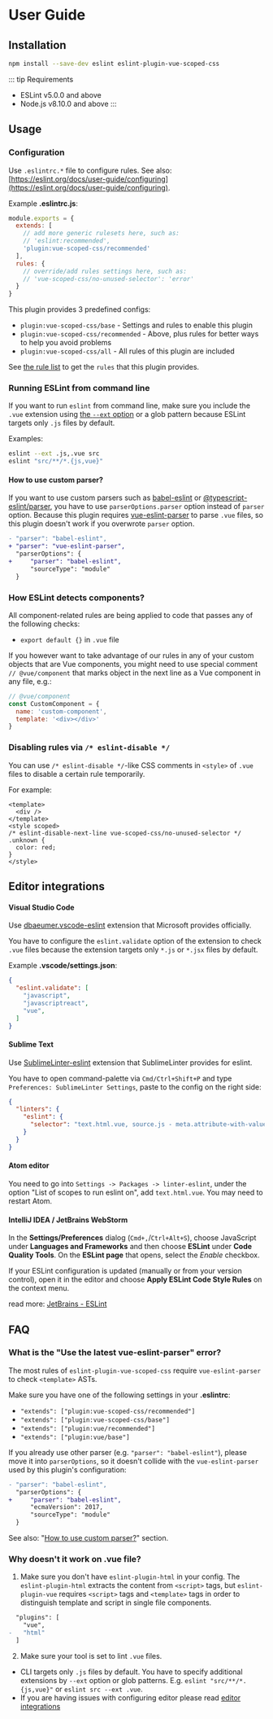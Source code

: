 # User Guide

## Installation

```bash
npm install --save-dev eslint eslint-plugin-vue-scoped-css
```

::: tip Requirements
- ESLint v5.0.0 and above
- Node.js v8.10.0 and above
:::

## Usage

### Configuration

Use `.eslintrc.*` file to configure rules. See also: [https://eslint.org/docs/user-guide/configuring](https://eslint.org/docs/user-guide/configuring).

Example **.eslintrc.js**:

```js
module.exports = {
  extends: [
    // add more generic rulesets here, such as:
    // 'eslint:recommended',
    'plugin:vue-scoped-css/recommended'
  ],
  rules: {
    // override/add rules settings here, such as:
    // 'vue-scoped-css/no-unused-selector': 'error'
  }
}
```

This plugin provides 3 predefined configs:

- `plugin:vue-scoped-css/base` - Settings and rules to enable this plugin
- `plugin:vue-scoped-css/recommended` - Above, plus rules for better ways to help you avoid problems
- `plugin:vue-scoped-css/all` - All rules of this plugin are included

See [the rule list](../rules/README.md) to get the `rules` that this plugin provides.

### Running ESLint from command line

If you want to run `eslint` from command line, make sure you include the `.vue` extension using [the `--ext` option](https://eslint.org/docs/user-guide/configuring#specifying-file-extensions-to-lint) or a glob pattern because ESLint targets only `.js` files by default.

Examples:

```bash
eslint --ext .js,.vue src
eslint "src/**/*.{js,vue}"
```

#### How to use custom parser?

If you want to use custom parsers such as [babel-eslint](https://www.npmjs.com/package/babel-eslint) or [@typescript-eslint/parser](https://www.npmjs.com/package/@typescript-eslint/parser), you have to use `parserOptions.parser` option instead of `parser` option. Because this plugin requires [vue-eslint-parser](https://www.npmjs.com/package/vue-eslint-parser) to parse `.vue` files, so this plugin doesn't work if you overwrote `parser` option.

```diff
- "parser": "babel-eslint",
+ "parser": "vue-eslint-parser",
  "parserOptions": {
+     "parser": "babel-eslint",
      "sourceType": "module"
  }
```

### How ESLint detects components?

All component-related rules are being applied to code that passes any of the following checks:

* `export default {}` in `.vue` file

If you however want to take advantage of our rules in any of your custom objects that are Vue components, you might need to use special comment `// @vue/component` that marks object in the next line as a Vue component in any file, e.g.:

```js
// @vue/component
const CustomComponent = {
  name: 'custom-component',
  template: '<div></div>'
}
```

### Disabling rules via `/* eslint-disable */`

You can use `/* eslint-disable */`-like CSS comments in `<style>` of `.vue` files to disable a certain rule temporarily.

For example:

<eslint-code-block :rules="{'vue-scoped-css/no-unused-selector': ['error']}">

```vue
<template>
  <div />
</template>
<style scoped>
/* eslint-disable-next-line vue-scoped-css/no-unused-selector */
.unknown {
  color: red;
}
</style>
```

</eslint-code-block>

## Editor integrations

#### Visual Studio Code

Use [dbaeumer.vscode-eslint](https://marketplace.visualstudio.com/items?itemName=dbaeumer.vscode-eslint) extension that Microsoft provides officially.

You have to configure the `eslint.validate` option of the extension to check `.vue` files because the extension targets only `*.js` or `*.jsx` files by default.

Example **.vscode/settings.json**:

```json
{
  "eslint.validate": [
    "javascript",
    "javascriptreact",
    "vue",
  ]
}
```

#### Sublime Text

Use [SublimeLinter-eslint](https://github.com/SublimeLinter/SublimeLinter-eslint) extension that SublimeLinter provides for eslint.

You have to open command-palette via `Cmd/Ctrl+Shift+P` and type `Preferences: SublimeLinter Settings`, paste to the config on the right side:

```json
{
  "linters": {
    "eslint": {
      "selector": "text.html.vue, source.js - meta.attribute-with-value"
    }
  }
}
```

#### Atom editor

You need to go into `Settings -> Packages -> linter-eslint`, under the option "List of scopes to run eslint on", add `text.html.vue`. You may need to restart Atom.

#### IntelliJ IDEA / JetBrains WebStorm

In the **Settings/Preferences** dialog (`Cmd+,`/`Ctrl+Alt+S`), choose JavaScript under **Languages and Frameworks** and then choose **ESLint** under **Code Quality Tools**.
On the **ESLint page** that opens, select the *Enable* checkbox.

If your ESLint configuration is updated (manually or from your version control), open it in the editor and choose **Apply ESLint Code Style Rules** on the context menu.

read more: [JetBrains - ESLint](https://www.jetbrains.com/help/idea/eslint.html)

## FAQ

### What is the "Use the latest vue-eslint-parser" error?

The most rules of `eslint-plugin-vue-scoped-css` require `vue-eslint-parser` to check `<template>` ASTs.

Make sure you have one of the following settings in your **.eslintrc**:

- `"extends": ["plugin:vue-scoped-css/recommended"]`
- `"extends": ["plugin:vue-scoped-css/base"]`
- `"extends": ["plugin:vue/recommended"]`
- `"extends": ["plugin:vue/base"]`

If you already use other parser (e.g. `"parser": "babel-eslint"`), please move it into `parserOptions`, so it doesn't collide with the `vue-eslint-parser` used by this plugin's configuration:

```diff
- "parser": "babel-eslint",
  "parserOptions": {
+     "parser": "babel-eslint",
      "ecmaVersion": 2017,
      "sourceType": "module"
  }
```

See also: "[How to use custom parser?](#how-to-use-custom-parser)" section.

### Why doesn't it work on .vue file?

1. Make sure you don't have `eslint-plugin-html` in your config. The `eslint-plugin-html` extracts the content from `<script>` tags, but `eslint-plugin-vue` requires `<script>` tags and `<template>` tags in order to distinguish template and script in single file components.

  ```diff
    "plugins": [
      "vue",
  -   "html"
    ]
  ```

2. Make sure your tool is set to lint `.vue` files.
  - CLI targets only `.js` files by default. You have to specify additional extensions by `--ext` option or glob patterns. E.g. `eslint "src/**/*.{js,vue}"` or `eslint src --ext .vue`.
  - If you are having issues with configuring editor please read [editor integrations](#editor-integrations)
